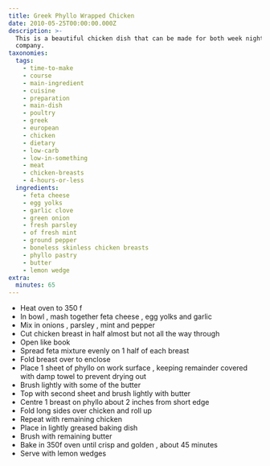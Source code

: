 ```yaml
---
title: Greek Phyllo Wrapped Chicken
date: 2010-05-25T00:00:00.000Z
description: >-
  This is a beautiful chicken dish that can be made for both week nights and
  company.
taxonomies:
  tags:
    - time-to-make
    - course
    - main-ingredient
    - cuisine
    - preparation
    - main-dish
    - poultry
    - greek
    - european
    - chicken
    - dietary
    - low-carb
    - low-in-something
    - meat
    - chicken-breasts
    - 4-hours-or-less
  ingredients:
    - feta cheese
    - egg yolks
    - garlic clove
    - green onion
    - fresh parsley
    - of fresh mint
    - ground pepper
    - boneless skinless chicken breasts
    - phyllo pastry
    - butter
    - lemon wedge
extra:
  minutes: 65
---
```

 - Heat oven to 350 f
 - In bowl , mash together feta cheese , egg yolks and garlic
 - Mix in onions , parsley , mint and pepper
 - Cut chicken breast in half almost but not all the way through
 - Open like book
 - Spread feta mixture evenly on 1 half of each breast
 - Fold breast over to enclose
 - Place 1 sheet of phyllo on work surface , keeping remainder covered with damp towel to prevent drying out
 - Brush lightly with some of the butter
 - Top with second sheet and brush lightly with butter
 - Centre 1 breast on phyllo about 2 inches from short edge
 - Fold long sides over chicken and roll up
 - Repeat with remaining chicken
 - Place in lightly greased baking dish
 - Brush with remaining butter
 - Bake in 350f oven until crisp and golden , about 45 minutes
 - Serve with lemon wedges
